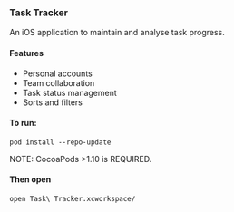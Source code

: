 ### Task Tracker 
An iOS application to maintain and analyse task progress. 

#### Features
- Personal accounts
- Team collaboration
- Task status management
- Sorts and filters

#### To run:

```
pod install --repo-update
```

NOTE: CocoaPods >1.10 is REQUIRED.

#### Then open 

```
open Task\ Tracker.xcworkspace/
```
